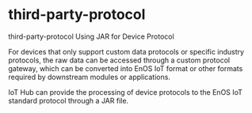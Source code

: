 # third-party-protocol
third-party-protocol
Using JAR for Device Protocol

For devices that only support custom data protocols or specific industry protocols, the raw data can be accessed through a custom protocol gateway, which can be converted into EnOS IoT format or other formats required by downstream modules or applications. 

IoT Hub can provide the processing of device protocols to the EnOS IoT standard protocol through a JAR file.
